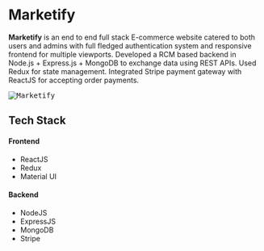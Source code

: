# Marketify

**Marketify** is an end to end full stack E-commerce website catered to both users and admins with full fledged authentication system and responsive frontend for multiple viewports. Developed a RCM based backend in Node.js + Express.js + MongoDB to exchange data using REST APIs. Used Redux for state management. Integrated Stripe payment gateway with ReactJS for accepting order payments.


<kbd> ![Marketify](https://user-images.githubusercontent.com/108195614/227825408-8812f581-b6ae-495b-bdc1-c2c3952279ad.png) </kbd>


## Tech Stack

#### Frontend

- ReactJS  
- Redux
- Material UI

#### Backend
- NodeJS
- ExpressJS
- MongoDB
- Stripe
